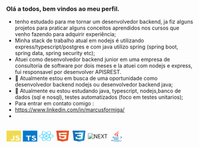### Olá a todos, bem vindos ao meu perfil.
- tenho estudado para me tornar um desenvolvedor backend, ja fiz alguns projetos para praticar alguns conceitos aprendidos nos cursos que venho fazendo para adquirir experiência;
- Minha stack de trabalho atual em nodejs é utilizando express/typescript/postgres e com java utilizo spring (spring boot, spring data, spring security etc);
- Atuei como desenvolvedor backend junior em uma empresa de consultoria de software por dois meses e la atuei com nodejs e express, fui responsavel por desenvolver APISREST. 
- 🔭 Atualmente estou em busca de uma oportunidade como desenvolvedor backend nodejs ou desenvolvedor backend java;
- 🌱 Atualmente eu estou estudando java, typescript, nodejs,banco de dados (sql e nosql), testes automatizados (foco em testes unitarios);
- Para entrar em contato comigo :
- https://www.linkedin.com/in/marcusformiga/
- 


  <div style="display: inline_block"><br>
  <img align="center" alt="Js" height="30" width="40" src="https://raw.githubusercontent.com/devicons/devicon/master/icons/javascript/javascript-plain.svg">
  <img align="center" alt="Ts" height="30" width="40" src="https://raw.githubusercontent.com/devicons/devicon/master/icons/typescript/typescript-plain.svg">
  <img align="center" alt="React" height="30" width="40" src="https://raw.githubusercontent.com/devicons/devicon/master/icons/react/react-original.svg">
  <img align="center" alt="HTML" height="30" width="40" src="https://raw.githubusercontent.com/devicons/devicon/master/icons/html5/html5-original.svg">
  <img align="center" alt="CSS" height="30" width="40" src="https://raw.githubusercontent.com/devicons/devicon/master/icons/css3/css3-original.svg">
  <img align="center" alt="NEXT" height="30" width="40" src="https://cdn.jsdelivr.net/gh/devicons/devicon/icons/nextjs/nextjs-original.svg" />
   <img align="center" alt="NEXT" height="30" width="40" src="https://raw.githubusercontent.com/devicons/devicon/master/icons/java/java-original.svg"/>

  
  
</div>
